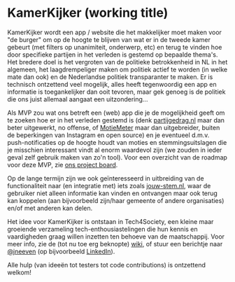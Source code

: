# KamerKijker (working title)
KamerKijker wordt een app / website die het makkelijker moet maken voor "de burger" om op de hoogte te blijven van wat er in de tweede kamer gebeurt (met filters op unanimiteit, onderwerp, etc) en terug te vinden hoe door specifieke partijen in het verleden is gestemd op bepaalde thema's.
Het bredere doel is het vergroten van de politieke betrokkenheid in NL in het algemeen, het laagdrempeliger maken om politiek actief te worden (in welke mate dan ook) en de Nederlandse politiek transparanter te maken.
Er is technisch ontzettend veel mogelijk, alles heeft tegenwoordig een app en informatie is toegankelijker dan ooit tevoren, maar gek genoeg is de politiek die ons juist allemaal aangaat een uitzondering...

Als MVP zou wat ons betreft een (web) app die je de mogelijkheid geeft om te zoeken hoe er in het verleden gestemd is (denk [partijgedrag.nl](https://partijgedrag.nl/) maar dan beter uitgewerkt, no offense, of [MotieMeter](https://www.instagram.com/motiemeter/?hl=en) maar dan uitgebreider, buiten de beperkingen van Instagram en open source) en je eventueel d.m.v. push-notificaties op de hoogte houdt van moties en stemmingsuitslagen die je misschien interessant vindt al enorm waardevol zijn (we zouden in ieder geval zelf gebruik maken van zo'n tool). Voor een overzicht van de roadmap voor deze MVP, zie [ons project board](https://github.com/jneeven/KamerKijker/projects/1).

Op de lange termijn zijn we ook geïnteresseerd in uitbreiding van de functionaliteit naar (en integratie met) iets zoals [jouw-stem.nl](jouw-stem.nl), waar de gebruiker niet alleen informatie kan vinden en ontvangen maar ook terug kan koppelen (aan bijvoorbeeld zijn/haar gemeente of andere organisaties) en/of met anderen kan delen.

Het idee voor KamerKijker is ontstaan in Tech4Society, een kleine maar groeiende verzameling tech-enthousiastelingen die hun kennis en vaardigheden graag willen inzetten ten behoeve van de maatschappij. Voor meer info, zie de (tot nu toe erg beknopte) [wiki](https://r2.miraheze.org/wiki/Tech4Society_(NL)), of stuur een berichtje naar [@jneeven](https://github.com/jneeven) (op bijvoorbeeld [LinkedIn](https://www.linkedin.com/in/jelmer-neeven/)).

Alle hulp (van ideeën tot testers tot code contributions) is ontzettend welkom!
